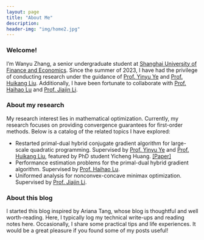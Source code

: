 ```yaml
---
layout: page
title: "About Me"
description: 
header-img: "img/home2.jpg"
---
```


### Welcome!

I’m Wanyu Zhang, a senior undergraduate student at [Shanghai University of Finance and Economics](https://english.sufe.edu.cn/). Since the summer of 2023, I have had the privilege of conducting research under the guidance of [Prof. Yinyu Ye](https://web.stanford.edu/~yyye/) and [Prof. Huikang Liu](https://huikang2019.github.io/). Additionally, I have been fortunate to collaborate with [Prof. Haihao Lu](https://mitsloan.mit.edu/faculty/directory/haihao-lu) and [Prof. Jiajin Li](https://gerrili1996.github.io/).

### About my research

My research interest lies in mathematical optimization. Currently, my research focuses on providing convergence guarantees for first-order methods. Below is a catalog of the related topics I have explored:

- Restarted primal-dual hybrid conjugate gradient algorithm for large-scale quadratic programming. Supervised by [Prof. Yinyu Ye](https://web.stanford.edu/~yyye/) and [Prof. Huikang Liu](https://huikang2019.github.io/), featured by PhD student Yicheng Huang. [[Paper]](https://arxiv.org/abs/2405.16160)
- Performance estimation problems for the primal-dual hybrid gradient algorithm. Supervised by [Prof. Haihao Lu](https://mitsloan.mit.edu/faculty/directory/haihao-lu).
- Uniformed analysis for nonconvex-concave minimax optimization. Supervised by [Prof. Jiajin Li](https://gerrili1996.github.io/).

### About this blog

I started this blog inspired by Ariana Tang, whose blog is thoughtful and well worth-reading. Here, I typically log my technical write-ups and reading notes here. Occasionally, I share some practical tips and life experiences. It would be a great pleasure if you found some of my posts useful!

